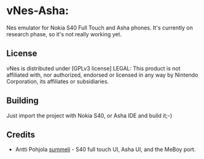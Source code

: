 vNes-Asha: 
=====

Nes emulator for Nokia S40 Full Touch and Asha phones. It's currently on research phase, so it's not really working yet.


License
-------

vNes is distributed under [GPLv3 license] 
LEGAL: This product is not affiliated with, nor authorized, endorsed or licensed in any way by Nintendo Corporation, its affiliates or subsidiaries.

Building
----------
Just import the project with Nokia S40, or Asha IDE and build it;-) 

Credits
-------
* Antti Pohjola [summeli] - S40 full touch UI, Asha UI, and the MeBoy port.

[summeli]: http://summeli.fi
